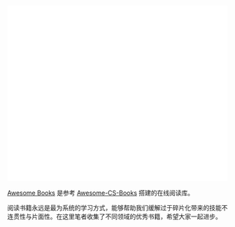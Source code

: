 <!-- PROJECT LOGO -->
<p align="center">
  <a href="https://github.com/FelicxFoster/Awesome-Books">
    <img src="/static/pic/header.svg" alt="Logo" style="width: 100vw;height: 400px" />
  </a>
</p>

[Awesome Books](https://github.com/FelicxFoster/Awesome-Books) 是参考 [Awesome-CS-Books](https://github.com/wx-chevalier/Awesome-CS-Books) 搭建的在线阅读库。

阅读书籍永远是最为系统的学习方式，能够帮助我们缓解过于碎片化带来的技能不连贯性与片面性。在这里笔者收集了不同领域的优秀书籍，希望大家一起进步。
